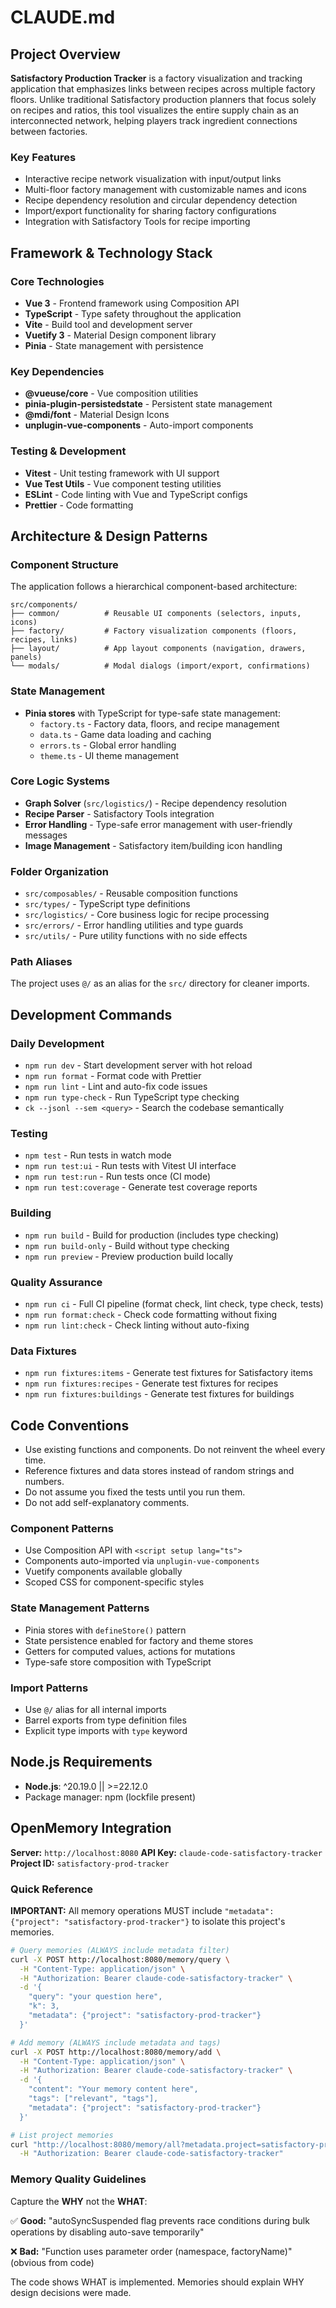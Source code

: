 # CLAUDE.md

## Project Overview

**Satisfactory Production Tracker** is a factory visualization and tracking application that emphasizes links between recipes across multiple factory floors. Unlike traditional Satisfactory production planners that focus solely on recipes and ratios, this tool visualizes the entire supply chain as an interconnected network, helping players track ingredient connections between factories.

### Key Features

- Interactive recipe network visualization with input/output links
- Multi-floor factory management with customizable names and icons
- Recipe dependency resolution and circular dependency detection
- Import/export functionality for sharing factory configurations
- Integration with Satisfactory Tools for recipe importing

## Framework & Technology Stack

### Core Technologies

- **Vue 3** - Frontend framework using Composition API
- **TypeScript** - Type safety throughout the application
- **Vite** - Build tool and development server
- **Vuetify 3** - Material Design component library
- **Pinia** - State management with persistence

### Key Dependencies

- **@vueuse/core** - Vue composition utilities
- **pinia-plugin-persistedstate** - Persistent state management
- **@mdi/font** - Material Design Icons
- **unplugin-vue-components** - Auto-import components

### Testing & Development

- **Vitest** - Unit testing framework with UI support
- **Vue Test Utils** - Vue component testing utilities
- **ESLint** - Code linting with Vue and TypeScript configs
- **Prettier** - Code formatting

## Architecture & Design Patterns

### Component Structure

The application follows a hierarchical component-based architecture:

```
src/components/
├── common/          # Reusable UI components (selectors, inputs, icons)
├── factory/         # Factory visualization components (floors, recipes, links)
├── layout/          # App layout components (navigation, drawers, panels)
└── modals/          # Modal dialogs (import/export, confirmations)
```

### State Management

- **Pinia stores** with TypeScript for type-safe state management:
  - `factory.ts` - Factory data, floors, and recipe management
  - `data.ts` - Game data loading and caching
  - `errors.ts` - Global error handling
  - `theme.ts` - UI theme management

### Core Logic Systems

- **Graph Solver** (`src/logistics/`) - Recipe dependency resolution
- **Recipe Parser** - Satisfactory Tools integration
- **Error Handling** - Type-safe error management with user-friendly messages
- **Image Management** - Satisfactory item/building icon handling

### Folder Organization

- `src/composables/` - Reusable composition functions
- `src/types/` - TypeScript type definitions
- `src/logistics/` - Core business logic for recipe processing
- `src/errors/` - Error handling utilities and type guards
- `src/utils/` - Pure utility functions with no side effects

### Path Aliases

The project uses `@/` as an alias for the `src/` directory for cleaner imports.

## Development Commands

### Daily Development

- `npm run dev` - Start development server with hot reload
- `npm run format` - Format code with Prettier
- `npm run lint` - Lint and auto-fix code issues
- `npm run type-check` - Run TypeScript type checking
- `ck --jsonl --sem <query>` - Search the codebase semantically

### Testing

- `npm test` - Run tests in watch mode
- `npm run test:ui` - Run tests with Vitest UI interface
- `npm run test:run` - Run tests once (CI mode)
- `npm run test:coverage` - Generate test coverage reports

### Building

- `npm run build` - Build for production (includes type checking)
- `npm run build-only` - Build without type checking
- `npm run preview` - Preview production build locally

### Quality Assurance

- `npm run ci` - Full CI pipeline (format check, lint check, type check, tests)
- `npm run format:check` - Check code formatting without fixing
- `npm run lint:check` - Check linting without auto-fixing

### Data Fixtures

- `npm run fixtures:items` - Generate test fixtures for Satisfactory items
- `npm run fixtures:recipes` - Generate test fixtures for recipes
- `npm run fixtures:buildings` - Generate test fixtures for buildings

## Code Conventions

- Use existing functions and components. Do not reinvent the wheel every time.
- Reference fixtures and data stores instead of random strings and numbers.
- Do not assume you fixed the tests until you run them.
- Do not add self-explanatory comments.

### Component Patterns

- Use Composition API with `<script setup lang="ts">`
- Components auto-imported via `unplugin-vue-components`
- Vuetify components available globally
- Scoped CSS for component-specific styles

### State Management Patterns

- Pinia stores with `defineStore()` pattern
- State persistence enabled for factory and theme stores
- Getters for computed values, actions for mutations
- Type-safe store composition with TypeScript

### Import Patterns

- Use `@/` alias for all internal imports
- Barrel exports from type definition files
- Explicit type imports with `type` keyword

## Node.js Requirements

- **Node.js**: ^20.19.0 || >=22.12.0
- Package manager: npm (lockfile present)

## OpenMemory Integration


**Server:** `http://localhost:8080`
**API Key:** `claude-code-satisfactory-tracker`
**Project ID:** `satisfactory-prod-tracker`

### Quick Reference

**IMPORTANT:** All memory operations MUST include `"metadata": {"project": "satisfactory-prod-tracker"}` to isolate this project's memories.

```bash
# Query memories (ALWAYS include metadata filter)
curl -X POST http://localhost:8080/memory/query \
  -H "Content-Type: application/json" \
  -H "Authorization: Bearer claude-code-satisfactory-tracker" \
  -d '{
    "query": "your question here",
    "k": 3,
    "metadata": {"project": "satisfactory-prod-tracker"}
  }'

# Add memory (ALWAYS include metadata and tags)
curl -X POST http://localhost:8080/memory/add \
  -H "Content-Type: application/json" \
  -H "Authorization: Bearer claude-code-satisfactory-tracker" \
  -d '{
    "content": "Your memory content here",
    "tags": ["relevant", "tags"],
    "metadata": {"project": "satisfactory-prod-tracker"}
  }'

# List project memories
curl "http://localhost:8080/memory/all?metadata.project=satisfactory-prod-tracker" \
  -H "Authorization: Bearer claude-code-satisfactory-tracker"
```

### Memory Quality Guidelines

Capture the **WHY** not the **WHAT**:

✅ **Good:** "autoSyncSuspended flag prevents race conditions during bulk operations by disabling auto-save temporarily"

❌ **Bad:** "Function uses parameter order (namespace, factoryName)" (obvious from code)

The code shows WHAT is implemented. Memories should explain WHY design decisions were made.
